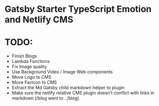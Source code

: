 # Gatsby Starter TypeScript Emotion and Netlify CMS

# TODO:

- Finish Blogs
- Lambda Functions
- Fix Image quality
- Use Background Video / Image Web components
- Move Logo to CMS
- Move Favicon to CMS
- Extract the Md Gatsby child markdown helper to plugin
- Make sure the netlify relative CMS plugin doesn't conflict with links in markdown (/blog went to ../blog)
